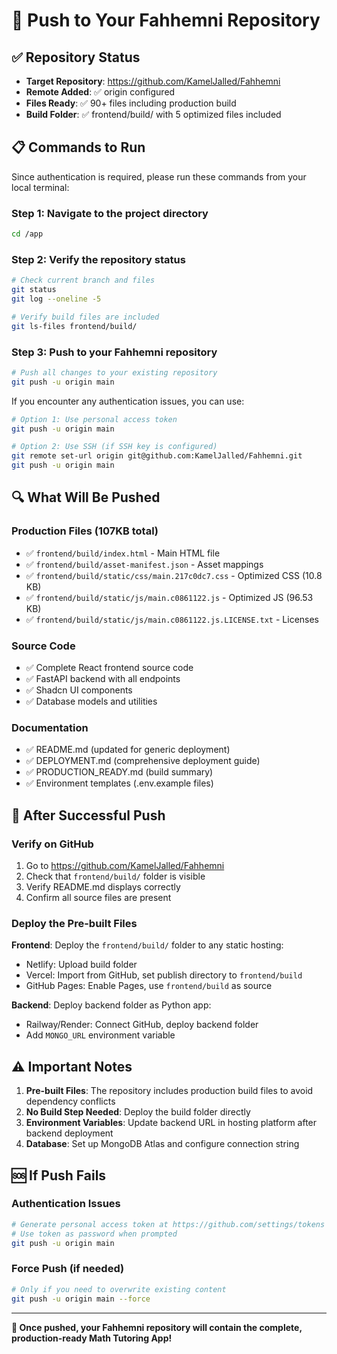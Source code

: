# 🚀 Push to Your Fahhemni Repository

## ✅ Repository Status
- **Target Repository**: https://github.com/KamelJalled/Fahhemni
- **Remote Added**: ✅ origin configured
- **Files Ready**: ✅ 90+ files including production build
- **Build Folder**: ✅ frontend/build/ with 5 optimized files included

## 📋 Commands to Run

Since authentication is required, please run these commands from your local terminal:

### Step 1: Navigate to the project directory
```bash
cd /app
```

### Step 2: Verify the repository status
```bash
# Check current branch and files
git status
git log --oneline -5

# Verify build files are included
git ls-files frontend/build/
```

### Step 3: Push to your Fahhemni repository
```bash
# Push all changes to your existing repository
git push -u origin main
```

If you encounter any authentication issues, you can use:
```bash
# Option 1: Use personal access token
git push -u origin main

# Option 2: Use SSH (if SSH key is configured)
git remote set-url origin git@github.com:KamelJalled/Fahhemni.git
git push -u origin main
```

## 🔍 What Will Be Pushed

### Production Files (107KB total)
- ✅ `frontend/build/index.html` - Main HTML file
- ✅ `frontend/build/asset-manifest.json` - Asset mappings
- ✅ `frontend/build/static/css/main.217c0dc7.css` - Optimized CSS (10.8 KB)
- ✅ `frontend/build/static/js/main.c0861122.js` - Optimized JS (96.53 KB)
- ✅ `frontend/build/static/js/main.c0861122.js.LICENSE.txt` - Licenses

### Source Code
- ✅ Complete React frontend source code
- ✅ FastAPI backend with all endpoints
- ✅ Shadcn UI components
- ✅ Database models and utilities

### Documentation
- ✅ README.md (updated for generic deployment)
- ✅ DEPLOYMENT.md (comprehensive deployment guide)
- ✅ PRODUCTION_READY.md (build summary)
- ✅ Environment templates (.env.example files)

## 🎯 After Successful Push

### Verify on GitHub
1. Go to https://github.com/KamelJalled/Fahhemni
2. Check that `frontend/build/` folder is visible
3. Verify README.md displays correctly
4. Confirm all source files are present

### Deploy the Pre-built Files
**Frontend**: Deploy the `frontend/build/` folder to any static hosting:
- Netlify: Upload build folder
- Vercel: Import from GitHub, set publish directory to `frontend/build`
- GitHub Pages: Enable Pages, use `frontend/build` as source

**Backend**: Deploy backend folder as Python app:
- Railway/Render: Connect GitHub, deploy backend folder
- Add `MONGO_URL` environment variable

## ⚠️ Important Notes

1. **Pre-built Files**: The repository includes production build files to avoid dependency conflicts
2. **No Build Step Needed**: Deploy the build folder directly
3. **Environment Variables**: Update backend URL in hosting platform after backend deployment
4. **Database**: Set up MongoDB Atlas and configure connection string

## 🆘 If Push Fails

### Authentication Issues
```bash
# Generate personal access token at https://github.com/settings/tokens
# Use token as password when prompted
git push -u origin main
```

### Force Push (if needed)
```bash
# Only if you need to overwrite existing content
git push -u origin main --force
```

---

**🎉 Once pushed, your Fahhemni repository will contain the complete, production-ready Math Tutoring App!**